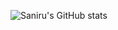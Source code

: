 ![Saniru's GitHub stats](https://github-readme-stats.vercel.app/api?username=sanirurajapaksha&show_icons=true&theme=dark)

